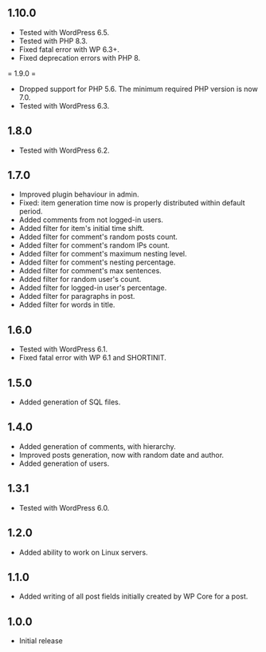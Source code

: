 ## 1.10.0 ##
* Tested with WordPress 6.5.
* Tested with PHP 8.3.
* Fixed fatal error with WP 6.3+.
* Fixed deprecation errors with PHP 8.

= 1.9.0 =
* Dropped support for PHP 5.6. The minimum required PHP version is now 7.0.
* Tested with WordPress 6.3.

## 1.8.0
* Tested with WordPress 6.2.

## 1.7.0
* Improved plugin behaviour in admin.
* Fixed: item generation time now is properly distributed within default period.
* Added comments from not logged-in users.
* Added filter for item's initial time shift.
* Added filter for comment's random posts count.
* Added filter for comment's random IPs count.
* Added filter for comment's maximum nesting level.
* Added filter for comment's nesting percentage.
* Added filter for comment's max sentences.
* Added filter for random user's count.
* Added filter for logged-in user's percentage.
* Added filter for paragraphs in post.
* Added filter for words in title.

## 1.6.0
* Tested with WordPress 6.1.
* Fixed fatal error with WP 6.1 and SHORTINIT.

## 1.5.0
* Added generation of SQL files.

## 1.4.0
* Added generation of comments, with hierarchy.
* Improved posts generation, now with random date and author.
* Added generation of users.

## 1.3.1
* Tested with WordPress 6.0.

## 1.2.0
* Added ability to work on Linux servers.

## 1.1.0
* Added writing of all post fields initially created by WP Core for a post.

## 1.0.0
* Initial release
